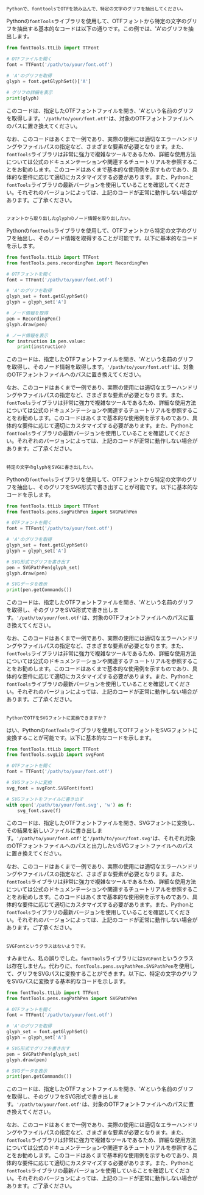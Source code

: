 ##

    Pythonで、fonttoolsでOTFを読み込んで、特定の文字のグリフを抽出してください。

Pythonの`fontTools`ライブラリを使用して、OTFフォントから特定の文字のグリフを抽出する基本的なコードは以下の通りです。この例では、'A'のグリフを抽出します。

```python
from fontTools.ttLib import TTFont

# OTFファイルを開く
font = TTFont('/path/to/your/font.otf')

# 'A'のグリフを取得
glyph = font.getGlyphSet()['A']

# グリフの詳細を表示
print(glyph)
```

このコードは、指定したOTFフォントファイルを開き、'A'という名前のグリフを取得します。`'/path/to/your/font.otf'`は、対象のOTFフォントファイルへのパスに置き換えてください。

なお、このコードはあくまで一例であり、実際の使用には適切なエラーハンドリングやファイルパスの指定など、さまざまな要素が必要となります。また、`fontTools`ライブラリは非常に強力で複雑なツールであるため、詳細な使用方法については公式のドキュメンテーションや関連するチュートリアルを参照することをお勧めします。このコードはあくまで基本的な使用例を示すものであり、具体的な要件に応じて適切にカスタマイズする必要があります。また、Pythonと`fontTools`ライブラリの最新バージョンを使用していることを確認してください。それぞれのバージョンによっては、上記のコードが正常に動作しない場合があります。ご了承ください。

##

    フォントから取り出したglyphのノード情報を取り出したい。

Pythonの`fontTools`ライブラリを使用して、OTFフォントから特定の文字のグリフを抽出し、そのノード情報を取得することが可能です。以下に基本的なコードを示します。

```python
from fontTools.ttLib import TTFont
from fontTools.pens.recordingPen import RecordingPen

# OTFフォントを開く
font = TTFont('/path/to/your/font.otf')

# 'A'のグリフを取得
glyph_set = font.getGlyphSet()
glyph = glyph_set['A']

# ノード情報を取得
pen = RecordingPen()
glyph.draw(pen)

# ノード情報を表示
for instruction in pen.value:
    print(instruction)
```

このコードは、指定したOTFフォントファイルを開き、'A'という名前のグリフを取得し、そのノード情報を取得します。`'/path/to/your/font.otf'`は、対象のOTFフォントファイルへのパスに置き換えてください。

なお、このコードはあくまで一例であり、実際の使用には適切なエラーハンドリングやファイルパスの指定など、さまざまな要素が必要となります。また、`fontTools`ライブラリは非常に強力で複雑なツールであるため、詳細な使用方法については公式のドキュメンテーションや関連するチュートリアルを参照することをお勧めします。このコードはあくまで基本的な使用例を示すものであり、具体的な要件に応じて適切にカスタマイズする必要があります。また、Pythonと`fontTools`ライブラリの最新バージョンを使用していることを確認してください。それぞれのバージョンによっては、上記のコードが正常に動作しない場合があります。ご了承ください。

##

    特定の文字のglyphをSVGに書き出したい。

Pythonの`fontTools`ライブラリを使用して、OTFフォントから特定の文字のグリフを抽出し、そのグリフをSVG形式で書き出すことが可能です。以下に基本的なコードを示します。

```python
from fontTools.ttLib import TTFont
from fontTools.pens.svgPathPen import SVGPathPen

# OTFフォントを開く
font = TTFont('/path/to/your/font.otf')

# 'A'のグリフを取得
glyph_set = font.getGlyphSet()
glyph = glyph_set['A']

# SVG形式でグリフを書き出す
pen = SVGPathPen(glyph_set)
glyph.draw(pen)

# SVGデータを表示
print(pen.getCommands())
```

このコードは、指定したOTFフォントファイルを開き、'A'という名前のグリフを取得し、そのグリフをSVG形式で書き出します。`'/path/to/your/font.otf'`は、対象のOTFフォントファイルへのパスに置き換えてください。

なお、このコードはあくまで一例であり、実際の使用には適切なエラーハンドリングやファイルパスの指定など、さまざまな要素が必要となります。また、`fontTools`ライブラリは非常に強力で複雑なツールであるため、詳細な使用方法については公式のドキュメンテーションや関連するチュートリアルを参照することをお勧めします。このコードはあくまで基本的な使用例を示すものであり、具体的な要件に応じて適切にカスタマイズする必要があります。また、Pythonと`fontTools`ライブラリの最新バージョンを使用していることを確認してください。それぞれのバージョンによっては、上記のコードが正常に動作しない場合があります。ご了承ください。

##

    PythonでOTFをSVGフォントに変換できますか？

はい、Pythonの`fontTools`ライブラリを使用してOTFフォントをSVGフォントに変換することが可能です。以下に基本的なコードを示します。

```python
from fontTools.ttLib import TTFont
from fontTools.svgLib import svgFont

# OTFフォントを開く
font = TTFont('/path/to/your/font.otf')

# SVGフォントに変換
svg_font = svgFont.SVGFont(font)

# SVGフォントをファイルに書き出す
with open('/path/to/your/font.svg', 'w') as f:
    svg_font.save(f)
```

このコードは、指定したOTFフォントファイルを開き、SVGフォントに変換し、その結果を新しいファイルに書き出します。`'/path/to/your/font.otf'`と`'/path/to/your/font.svg'`は、それぞれ対象のOTFフォントファイルへのパスと出力したいSVGフォントファイルへのパスに置き換えてください。

なお、このコードはあくまで一例であり、実際の使用には適切なエラーハンドリングやファイルパスの指定など、さまざまな要素が必要となります。また、`fontTools`ライブラリは非常に強力で複雑なツールであるため、詳細な使用方法については公式のドキュメンテーションや関連するチュートリアルを参照することをお勧めします。このコードはあくまで基本的な使用例を示すものであり、具体的な要件に応じて適切にカスタマイズする必要があります。また、Pythonと`fontTools`ライブラリの最新バージョンを使用していることを確認してください。それぞれのバージョンによっては、上記のコードが正常に動作しない場合があります。ご了承ください。

##

    SVGFontというクラスはないようです。

すみません、私の誤りでした。`fontTools`ライブラリには`SVGFont`というクラスは存在しません。代わりに、`fontTools.pens.svgPathPen.SVGPathPen`を使用して、グリフをSVGパスに変換することができます。以下に、特定の文字のグリフをSVGパスに変換する基本的なコードを示します。

```python
from fontTools.ttLib import TTFont
from fontTools.pens.svgPathPen import SVGPathPen

# OTFフォントを開く
font = TTFont('/path/to/your/font.otf')

# 'A'のグリフを取得
glyph_set = font.getGlyphSet()
glyph = glyph_set['A']

# SVG形式でグリフを書き出す
pen = SVGPathPen(glyph_set)
glyph.draw(pen)

# SVGデータを表示
print(pen.getCommands())
```

このコードは、指定したOTFフォントファイルを開き、'A'という名前のグリフを取得し、そのグリフをSVG形式で書き出します。`'/path/to/your/font.otf'`は、対象のOTFフォントファイルへのパスに置き換えてください。

なお、このコードはあくまで一例であり、実際の使用には適切なエラーハンドリングやファイルパスの指定など、さまざまな要素が必要となります。また、`fontTools`ライブラリは非常に強力で複雑なツールであるため、詳細な使用方法については公式のドキュメンテーションや関連するチュートリアルを参照することをお勧めします。このコードはあくまで基本的な使用例を示すものであり、具体的な要件に応じて適切にカスタマイズする必要があります。また、Pythonと`fontTools`ライブラリの最新バージョンを使用していることを確認してください。それぞれのバージョンによっては、上記のコードが正常に動作しない場合があります。ご了承ください。
